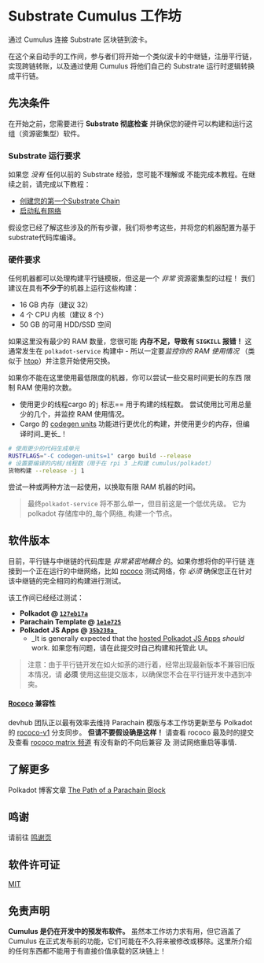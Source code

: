 # Substrate Cumulus 工作坊

通过 Cumulus 连接 Substrate 区块链到波卡。

在这个亲自动手的工作间，参与者们将开始一个类似波卡的中继链，注册平行链，实现跨链转账，以及通过使用 Cumulus 将他们自己的 Substrate 运行时逻辑转换成平行链。

## 先决条件

在开始之前，您需要进行 **Substrate 彻底检查** 并确保您的硬件可以构建和运行这组（资源密集型）软件。

### Substrate 运行要求

如果您 _没有_ 任何以前的 Substrate 经验，您可能不理解或
不能完成本教程。在继续之前，请完成以下教程：

- [创建您的第一个Substrate Chain](https://substrate.dev/docs/en/tutorials/create-your-first-substrate-chain/)
- [启动私有网络](https://substrate.dev/docs/en/tutorials/start-a-private-network/)

假设您已经了解这些涉及的所有步骤，我们将参考这些，并将您的机器配置为基于substrate代码库编译。

### 硬件要求

任何机器都可以处理构建平行链模板，但这是一个 _非常_ 资源密集型的过程！
我们建议在具有**不少于**的机器上运行这些构建：
- 16 GB 内存（建议 32）
- 4 个 CPU 内核（建议 8 个）
- 50 GB 的可用 HDD/SSD 空间

如果这里没有最少的 RAM 数量，您很可能 **内存不足，导致有 `SIGKILL` 报错！**
这通常发生在 `polkadot-service` 构建中 - 所以一定要*监控你的 RAM 使用情况*
（类似于 [htop](https://htop.dev/)）并注意开始使用交换。

如果你不能在这里使用最低限度的机器，你可以尝试一些交易时间更长的东西
限制 RAM 使用的次数。
- 使用更少的线程cargo 的`j` 标志== 用于构建的线程数。
  尝试使用比可用总量少的几个，并监控 RAM 使用情况。
- Cargo 的 [codegen units](https://doc.rust-lang.org/cargo/reference/profiles.html#codegen-units)
  功能进行更优化的构建，并使用更少的内存，但编译时间_更长_！

```bash
# 使用更少的代码生成单元
RUSTFLAGS="-C codegen-units=1" cargo build --release
# 设置要编译的内核/线程数（用于在 rpi 3 上构建 cumulus/polkadot）
货物构建 --release -j 1
```

尝试一种或两种方法一起使用，以换取有限 RAM 机器的时间。

> 最终`polkadot-service` 将不那么单一，但目前这是一个低优先级。
> 它为 polkadot 存储库中的_每个网络_ 构建一个节点。

## 软件版本

目前，平行链与中继链的代码库是 _非常紧密地耦合_ 的。如果你想将你的平行链 连接到一个正在运行的中继网络，比如
[rococo](https://wiki.polkadot.network/docs/en/build-parachains-rococo) 测试网络，你 _必须_ 确保您正在针对该中继链的完全相同的构建进行测试。

该工作间已经经过测试：
- **Polkadot @ [`127eb17a`](https://github.com/paritytech/polkadot/commit/127eb17a25bbe2a9f2731ff11a65d7f8170f2373)**
- **Parachain Template @ [`1e1e725`](https://github.com/substrate-developer-hub/substrate-parachain-template/commit/1e1e7257e4429e8413f5a27940d4941d220317a7)**
- **Polkadot JS Apps @ [`35b238a `](https://github.com/polkadot-js/apps/commit/35b238a1bfb59a4c4e7488671a7261b54bf314c9)**
    - _It is generally expected that the [hosted Polkadot JS Apps](https://polkadot.js.org/apps/#/explorer)
      _should_ work. 如果您有问题，请在此提交时自己构建和托管此 UI。


> 注意：由于平行链开发在如火如荼的进行着，经常出现最新版本不兼容旧版本情况，请 **必须**
> 使用这些提交版本，以确保您不会在平行链开发中遇到冲突。

#### [Rococo](https://wiki.polkadot.network/docs/zh-CN/build-parachains-rococo) 兼容性

devhub 团队正以最有效率去维持 Parachain 模版与本工作坊更新至与 Polkadot 的 [rococo-v1](https://github.com/paritytech/polkadot/commits/rococo-v1) 分支同步。 **但请不要假设确是这样！** 请查看 rococo 最及时的提交及查看 [rococo matrix 频道](https://matrix.to/#/#rococo:matrix.parity.io) 有没有新的不向后兼容 及 测试网络重启等事情.

## 了解更多

Polkadot 博客文章 [The Path of a Parachain Block](https://polkadot.network/the-path-of-a-parachain-block/)

## 鸣谢

请前往 [鸣谢页](acknowledgement-contribution.md)

## 软件许可证

[MIT](LICENCE)

## 免责声明

**Cumulus 是仍在开发中的预发布软件。** 虽然本工作坊力求有用，但它涵盖了 Cumulus 在正式发布前的功能，它们可能在不久将来被修改或移除。这里所介绍的任何东西都不能用于有直接价值承载的区块链上！
